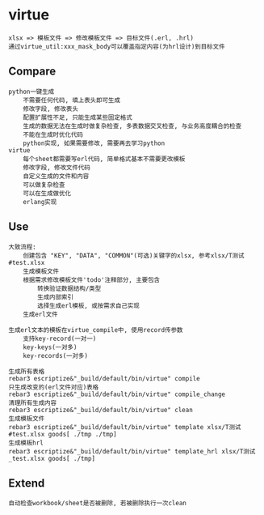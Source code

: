 virtue
=====

    xlsx => 模板文件 => 修改模板文件 => 目标文件(.erl, .hrl)
    通过virtue_util:xxx_mask_body可以覆盖指定内容(为hrl设计)到目标文件
    
Compare
-----
    
    python一键生成
        不需要任何代码, 填上表头即可生成
        修改字段, 修改表头
        配置扩展性不足, 只能生成某些固定格式
        生成的数据无法在生成时做复杂检查, 多表数据交叉检查, 与业务高度耦合的检查
        不能在生成时优化代码
        python实现, 如果需要修改, 需要再去学习python
    virtue
        每个sheet都需要写erl代码, 简单格式基本不需要更改模板
        修改字段, 修改文件代码
        自定义生成的文件和内容
        可以做复杂检查
        可以在生成做优化
        erlang实现

Use
-----
    大致流程:
        创建包含 "KEY", "DATA", "COMMON"(可选)关键字的xlsx, 参考xlsx/T测试#test.xlsx
        生成模板文件
        根据需求修改模板文件'todo'注释部分, 主要包含
            转换验证数据结构/类型
            生成内部索引
            选择生成erl模板, 或按需求自己实现
        生成erl文件
    
    生成erl文本的模板在virtue_compile中, 使用record传参数
        支持key-record(一对一)
        key-keys(一对多)
        key-records(一对多)

    生成所有表格
    rebar3 escriptize&"_build/default/bin/virtue" compile
    只生成改变的(erl文件对应)表格
    rebar3 escriptize&"_build/default/bin/virtue" compile_change
    清理所有生成内容
    rebar3 escriptize&"_build/default/bin/virtue" clean
    生成模板文件
    rebar3 escriptize&"_build/default/bin/virtue" template xlsx/T测试#test.xlsx goods[ ./tmp ./tmp]
    生成模板hrl
    rebar3 escriptize&"_build/default/bin/virtue" template_hrl xlsx/T测试_test.xlsx goods[ ./tmp]

Extend
-----
    自动检查workbook/sheet是否被删除, 若被删除执行一次clean